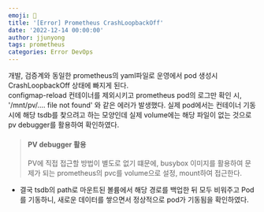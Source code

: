 ```yaml
---
emoji: 🧢
title: '[Error] Prometheus CrashLoopbackOff'
date: '2022-12-14 00:00:00'
author: jjunyong
tags: prometheus
categories: Error DevOps
---
```


개발, 검증계와 동일한 prometheus의 yaml파일로 운영에서 pod 생성시 CrashLoopbackOff 상태에 빠지게 된다. 
<br>
configmap-reload 컨테이너를 제외시키고 prometheus pod의 로그만 확인 시, '/mnt/pv/.... file not found' 와 같은 에러가 발생했다. 
실제 pod에서는 컨테이너 기동 시에 해당 tsdb를 찾으려고 하는 모양인데 실제 volume에는 해당 파일이 없는 것으로 pv debugger를 활용하여 확인하였다. 

> #### PV debugger 활용
> PV에 직접 접근할 방법이 별도로 없기 떄문에, busybox 이미지를 활용하여 문제가 되는 prometheus의 pvc를 volume으로 설정, mount하여 접근한다. 

- 결국 tsdb의 path로 마운트된 볼륨에서 해당 경로를 백업한 뒤 모두 비워주고 Pod를 기동하니, 새로운 데이터를 쌓으면서 정상적으로 pod가 기동됨을 확인하였다. 
